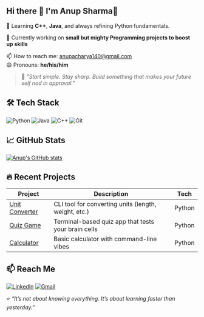## Hi there 👋 I'm Anup Sharma🚀
 
🌱 Learning **C++**, **Java**, and always refining Python fundamentals.

🔭 Currently working on **small but mighty Programming projects to boost up skills**  
  

📫 How to reach me: [anupacharya140@gmail.com](mailto:anupacharya140@gmail.com)  
😄 Pronouns: **he/his/him**

> 🧠 *"Start simple. Stay sharp. Build something that makes your future self nod in approval."*

## 🛠️ Tech Stack
![Python](https://img.shields.io/badge/Python-3776AB?style=flat&logo=python&logoColor=white)
![Java](https://img.shields.io/badge/Java-007396?style=flat&logo=java&logoColor=white)
![C++](https://img.shields.io/badge/C++-00599C?style=flat&logo=c%2B%2B&logoColor=white)
![Git](https://img.shields.io/badge/Git-F05032?style=flat&logo=git&logoColor=white)


## 📈 GitHub Stats
[![Anup's GitHub stats](https://github-readme-stats.vercel.app/api?username=anupsharma04&show_icons=true&theme=radical)](https://github.com/anupsharma04)

## 🔥 Recent Projects
| Project | Description | Tech |
|--------|-------------|------|
| [Unit Converter](https://github.com/anupsharma04/unit-conversion-python) | CLI tool for converting units (length, weight, etc.) | Python |
| [Quiz Game](https://github.com/anupsharma04/quiz_game_python) | Terminal-based quiz app that tests your brain cells | Python |
| [Calculator](https://github.com/anupsharma04/calculator-python) | Basic calculator with command-line vibes | Python |

## 📫 Reach Me
[![LinkedIn](https://img.shields.io/badge/LinkedIn-0077B5?style=flat&logo=linkedin&logoColor=white)](https://www.linkedin.com/in/anup-sharma-22b36b28b/)
[![Gmail](https://img.shields.io/badge/Gmail-D14836?style=flat&logo=gmail&logoColor=white)](mailto:anupacharya140@gmail.com)

⭐ *“It’s not about knowing everything. It’s about learning faster than yesterday.”*


<!--
**anupsharma04/anupsharma04** is a ✨ _special_ ✨ repository because its `README.md` (this file) appears on your GitHub profile.

Here are some ideas to get you started:

- 🔭 I’m currently working on ...
- 🌱 I’m currently learning ...
- 👯 I’m looking to collaborate on ...
- 🤔 I’m looking for help with ...
- 💬 Ask me about ...
- 📫 How to reach me: ...
- 😄 Pronouns: ...
- ⚡ Fun fact: ...
-->
